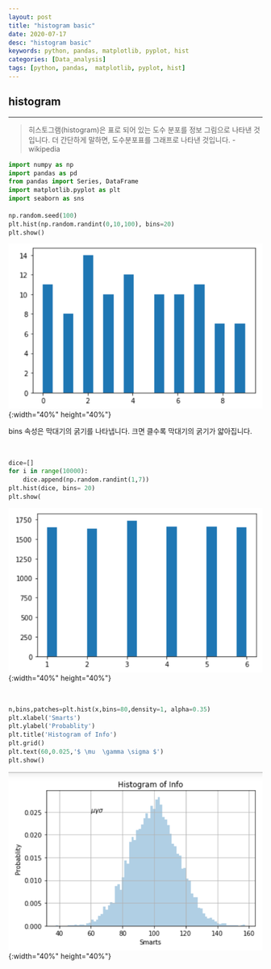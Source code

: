 ```yaml
---
layout: post
title: "histogram basic"
date: 2020-07-17
desc: "histogram basic"
keywords: python, pandas, matplotlib, pyplot, hist
categories: [Data_analysis]
tags: [python, pandas,  matplotlib, pyplot, hist]
---
```


## histogram

___

> 히스토그램(histogram)은 표로 되어 있는 도수 분포를 정보 그림으로 나타낸 것입니다. 더 간단하게 말하면, 도수분포표를 그래프로 나타낸 것입니다. - wikipedia

~~~python
import numpy as np
import pandas as pd
from pandas import Series, DataFrame
import matplotlib.pyplot as plt
import seaborn as sns

np.random.seed(100)
plt.hist(np.random.randint(0,10,100), bins=20)
plt.show()
~~~

![histogram](/static/assets/img/blog/data_analysis/03Matplotlib/histogram.png){:width="40%" height="40%"}

bins 속성은 막대기의 굵기를 나타냅니다. 크면 클수록 막대기의 굵기가 얇아집니다. 

<br>

~~~python
dice=[]
for i in range(10000):
    dice.append(np.random.randint(1,7))
plt.hist(dice, bins= 20)
plt.show(
~~~

![histogram2](/static/assets/img/blog/data_analysis/03Matplotlib/histogram2.png){:width="40%" height="40%"}

<br>

~~~python
n,bins,patches=plt.hist(x,bins=80,density=1, alpha=0.35)
plt.xlabel('Smarts')
plt.ylabel('Probablity')
plt.title('Histogram of Info')
plt.grid()
plt.text(60,0.025,'$ \mu  \gamma \sigma $')
plt.show()
~~~

![histogram3](/static/assets/img/blog/data_analysis/03Matplotlib/histogram3.png){:width="40%" height="40%"}